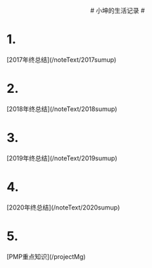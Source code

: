 

<title>小坤的生活</title>

<center># 小坤的生活记录 #</center>



<h1>1.</h1>[2017年终总结](/noteText/2017sumup)
<h1>2.</h1>[2018年终总结](/noteText/2018sumup)
<h1>3.</h1>[2019年终总结](/noteText/2019sumup)
<h1>4.</h1>[2020年终总结](/noteText/2020sumup)
<h1>5.</h1>[PMP重点知识](/projectMg)



